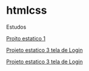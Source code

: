 # htmlcss
 Estudos

 <p><a href="https://joelbe-thiago.github.io/htmlcss/exercicios CEV/modulo 2/desafio d10/index.html">Projto estatico 1</a></p>

 <p><a href="https://joelbe-thiago.github.io/htmlcss/exercicios CEV/modulo 3/exercicio 3/cordel-moderno.html">Projeto estatico 3 tela de Login</a></p>

<p><a href="https://joelbe-thiago.github.io/htmlcss/exercicios CEV/modulo 4/exercicio 4/index.html">Projeto estatico 3 tela de Login</a></p>